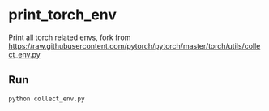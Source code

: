 # print_torch_env
Print all torch related envs, fork from  https://raw.githubusercontent.com/pytorch/pytorch/master/torch/utils/collect_env.py

## Run
```python
python collect_env.py
```
